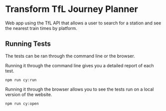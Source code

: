 
# Transform TfL Journey Planner

Web app using the TfL API that allows a user to search for a station and see the nearest train times by platform.

## Running Tests
The tests can be ran through the command line or the browser. 

Running it through the command line gives you a detailed report of each test.

```
npm run cy:run
```

Running it through the browser allows you to see the tests run on a local version of the website.
```
npm run cy:open
```
